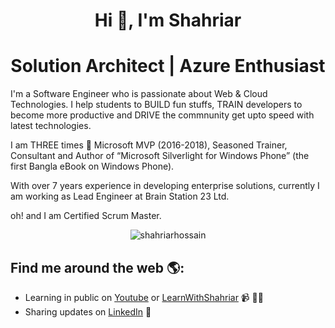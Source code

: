 <h1 align="center">Hi 👋, I'm Shahriar</h1>
<h1 align="center">Solution Architect | Azure Enthusiast</h1>

I'm a Software Engineer who is passionate about Web & Cloud Technologies. I help students to BUILD fun stuffs, TRAIN developers to become more productive and DRIVE the commnunity get upto speed with latest technologies.

I am THREE times 🌟 Microsoft MVP (2016-2018), Seasoned Trainer, Consultant and Author of “Microsoft Silverlight for Windows Phone” (the first Bangla eBook on Windows Phone).

With over 7 years experience in developing enterprise solutions, currently I am working as Lead Engineer at Brain Station 23 Ltd. 

oh! and I am Certified Scrum Master.

<p align="center">
    <img src="https://github-readme-stats.vercel.app/api?username=shahriarhossain&show_icons=true&theme=tokyonight" alt="shahriarhossain" />
</p>

## Find me around the web 🌎:
- Learning in public on <a href="https://www.youtube.com/goforshahriar">Youtube</a> or <a href="https://www.learnwithshahriar.wordpress.com">LearnWithShahriar</a> 📹 ✍🏾
- Sharing updates on <a href="https://www.linkedin.com/in/shahriarhossain/">LinkedIn</a> 💼
